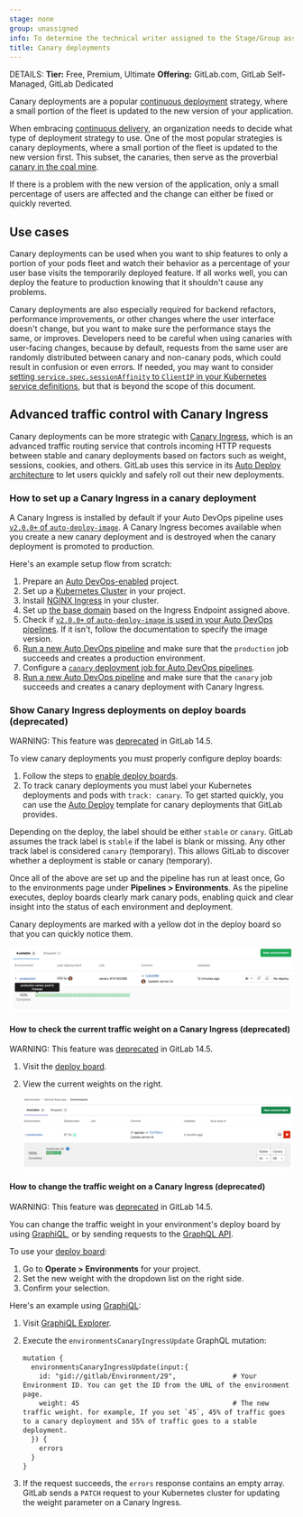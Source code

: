 ```yaml
---
stage: none
group: unassigned
info: To determine the technical writer assigned to the Stage/Group associated with this page, see https://handbook.gitlab.com/handbook/product/ux/technical-writing/#assignments
title: Canary deployments
---
```


DETAILS:
**Tier:** Free, Premium, Ultimate
**Offering:** GitLab.com, GitLab Self-Managed, GitLab Dedicated

Canary deployments are a popular [continuous deployment](https://en.wikipedia.org/wiki/Continuous_deployment)
strategy, where a small portion of the fleet is updated to the new version of
your application.

When embracing [continuous delivery](https://about.gitlab.com/blog/2016/08/05/continuous-integration-delivery-and-deployment-with-gitlab/), an organization needs to decide what
type of deployment strategy to use. One of the most popular strategies is canary
deployments, where a small portion of the fleet is updated to the new version
first. This subset, the canaries, then serve as the proverbial
[canary in the coal mine](https://en.wiktionary.org/wiki/canary_in_a_coal_mine).

If there is a problem with the new version of the application, only a small
percentage of users are affected and the change can either be fixed or quickly
reverted.

## Use cases

Canary deployments can be used when you want to ship features to only a portion of
your pods fleet and watch their behavior as a percentage of your user base
visits the temporarily deployed feature. If all works well, you can deploy the
feature to production knowing that it shouldn't cause any problems.

Canary deployments are also especially required for backend refactors, performance
improvements, or other changes where the user interface doesn't change, but you
want to make sure the performance stays the same, or improves. Developers need
to be careful when using canaries with user-facing changes, because by default,
requests from the same user are randomly distributed between canary and
non-canary pods, which could result in confusion or even errors. If needed, you
may want to consider
[setting `service.spec.sessionAffinity` to `ClientIP` in your Kubernetes service definitions](https://kubernetes.io/docs/concepts/services-networking/service/#virtual-ips-and-service-proxies),
but that is beyond the scope of this document.

## Advanced traffic control with Canary Ingress

Canary deployments can be more strategic with [Canary Ingress](https://kubernetes.github.io/ingress-nginx/user-guide/nginx-configuration/annotations/#canary),
which is an advanced traffic routing service that controls incoming HTTP
requests between stable and canary deployments based on factors such as weight, sessions, cookies,
and others. GitLab uses this service in its [Auto Deploy architecture](../../topics/autodevops/upgrading_auto_deploy_dependencies.md#v2-chart-resource-architecture)
to let users quickly and safely roll out their new deployments.

### How to set up a Canary Ingress in a canary deployment

A Canary Ingress is installed by default if your Auto DevOps pipeline uses
[`v2.0.0+` of `auto-deploy-image`](../../topics/autodevops/upgrading_auto_deploy_dependencies.md#verify-dependency-versions).
A Canary Ingress becomes available when you create a new canary deployment and is destroyed when the
canary deployment is promoted to production.

Here's an example setup flow from scratch:

1. Prepare an [Auto DevOps-enabled](../../topics/autodevops/_index.md) project.
1. Set up a [Kubernetes Cluster](../infrastructure/clusters/_index.md) in your project.
1. Install [NGINX Ingress](https://github.com/kubernetes/ingress-nginx/tree/master/charts/ingress-nginx) in your cluster.
1. Set up [the base domain](clusters/gitlab_managed_clusters.md#base-domain) based on the Ingress
   Endpoint assigned above.
1. Check if [`v2.0.0+` of `auto-deploy-image` is used in your Auto DevOps pipelines](../../topics/autodevops/upgrading_auto_deploy_dependencies.md#verify-dependency-versions).
   If it isn't, follow the documentation to specify the image version.
1. [Run a new Auto DevOps pipeline](../../ci/pipelines/_index.md#run-a-pipeline-manually)
   and make sure that the `production` job succeeds and creates a production environment.
1. Configure a [`canary` deployment job for Auto DevOps pipelines](../../topics/autodevops/cicd_variables.md#deploy-policy-for-canary-environments).
1. [Run a new Auto DevOps pipeline](../../ci/pipelines/_index.md#run-a-pipeline-manually)
   and make sure that the `canary` job succeeds and creates a canary deployment with Canary Ingress.

### Show Canary Ingress deployments on deploy boards (deprecated)

WARNING:
This feature was [deprecated](https://gitlab.com/groups/gitlab-org/configure/-/epics/8) in GitLab 14.5.

To view canary deployments you must properly configure deploy boards:

1. Follow the steps to [enable deploy boards](deploy_boards.md#enabling-deploy-boards).
1. To track canary deployments you must label your Kubernetes deployments and
   pods with `track: canary`. To get started quickly, you can use the [Auto Deploy](../../topics/autodevops/stages.md#auto-deploy)
   template for canary deployments that GitLab provides.

Depending on the deploy, the label should be either `stable` or `canary`.
GitLab assumes the track label is `stable` if the label is blank or missing.
Any other track label is considered `canary` (temporary).
This allows GitLab to discover whether a deployment is stable or canary (temporary).

Once all of the above are set up and the pipeline has run at least once,
Go to the environments page under **Pipelines > Environments**.
As the pipeline executes, deploy boards clearly mark canary pods, enabling
quick and clear insight into the status of each environment and deployment.

Canary deployments are marked with a yellow dot in the deploy board so that you
can quickly notice them.

![Canary deployments on deploy board](img/deploy_boards_canary_deployments_v9_2.png)

#### How to check the current traffic weight on a Canary Ingress (deprecated)

WARNING:
This feature was [deprecated](https://gitlab.com/groups/gitlab-org/configure/-/epics/8) in GitLab 14.5.

1. Visit the [deploy board](deploy_boards.md).
1. View the current weights on the right.

   ![Rollout Status Canary Ingress](img/canary_weight_v13_7.png)

#### How to change the traffic weight on a Canary Ingress (deprecated)

WARNING:
This feature was [deprecated](https://gitlab.com/groups/gitlab-org/configure/-/epics/8) in GitLab 14.5.

You can change the traffic weight in your environment's deploy board by using [GraphiQL](../../api/graphql/getting_started.md#graphiql),
or by sending requests to the [GraphQL API](../../api/graphql/getting_started.md#command-line).

To use your [deploy board](deploy_boards.md):

1. Go to **Operate > Environments** for your project.
1. Set the new weight with the dropdown list on the right side.
1. Confirm your selection.

Here's an example using [GraphiQL](../../api/graphql/getting_started.md#graphiql):

1. Visit [GraphiQL Explorer](https://gitlab.com/-/graphql-explorer).
1. Execute the `environmentsCanaryIngressUpdate` GraphQL mutation:

   ```shell
   mutation {
     environmentsCanaryIngressUpdate(input:{
       id: "gid://gitlab/Environment/29",              # Your Environment ID. You can get the ID from the URL of the environment page.
       weight: 45                                      # The new traffic weight. for example, If you set `45`, 45% of traffic goes to a canary deployment and 55% of traffic goes to a stable deployment.
     }) {
       errors
     }
   }
   ```

1. If the request succeeds, the `errors` response contains an empty array. GitLab sends a `PATCH`
   request to your Kubernetes cluster for updating the weight parameter on a Canary Ingress.
